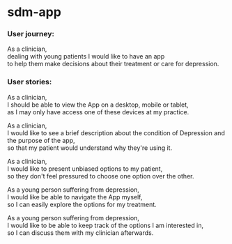 # sdm-app

### User journey:

As a clinician,  
dealing with  young patients I would like to have an app  
to help them make decisions about their treatment or care for depression.  

### User stories:

As a clinician,  
I should be able to view the App on a desktop, mobile or tablet,  
as I may only have access one of these devices at my practice.  

As a clinician,  
I would like to see a brief description about the condition of Depression and the purpose of the app,  
so that my patient would understand why they're using it.  

As a clinician,  
I would like to present unbiased  options to my patient,  
so they don't feel pressured to choose one option over the other.  

As a young person suffering from depression,  
I would like be able to navigate the App myself,  
so I can easily explore the options for my treatment.  

As a young person suffering from depression,  
I would like to be able to keep track of the options I am interested in,  
so I can discuss them with my clinician afterwards.  
